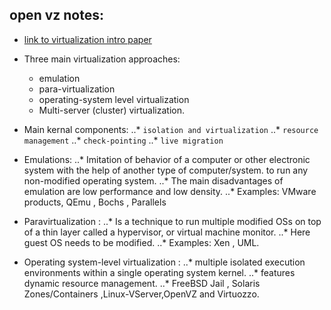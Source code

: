## open vz notes:

- [link to virtualization intro paper](http://download.openvz.org/doc/openvz-intro.pdf)

- Three main virtualization approaches:
  * emulation
  * para-virtualization
  * operating-system level virtualization
  * Multi-server  (cluster) virtualization.

- Main kernal components:
..* ```isolation and virtualization```
..* ```resource management```
..* ```check-pointing```
..* ```live migration```

- Emulations:
..* Imitation of behavior of a computer or other electronic system with the help of another type of computer/system. to run any non-modified operating system.
..* The main disadvantages of emulation are low performance and low density.
..* Examples: VMware products, QEmu , Bochs , Parallels

- Paravirtualization :
..* Is a technique to run multiple modified OSs on top of a thin layer called a hypervisor, or virtual machine monitor.
..* Here guest OS needs to be modified.
..* Examples: Xen , UML.

- Operating system-level virtualization :
..* multiple isolated execution environments within a single operating system kernel.
..*  features dynamic resource management.
..* FreeBSD Jail , Solaris Zones/Containers ,Linux-VServer,OpenVZ and Virtuozzo.
